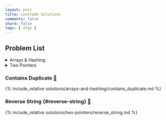 ```yaml
---
layout: post
title: LeetCode Solutions
comments: false
share: false
tags: [ algo ]
---
```


## Problem List

<details>
  <summary>Arrays & Hashing</summary>

  <table>
    <thead>
      <tr>
        <th>Star</th>
        <th>Problem</th>
        <th>Difficulty</th>
        <th>Solution</th>
      </tr>
    </thead>
    <tbody>
      <tr>
        <td>★</td>
        <td><a href="https://leetcode.com/problems/contains-duplicate/">217 - Contains Duplicate</a></td>
        <td>Easy</td>
        <td><a href="#contains-duplicate">🔗 Solution</a></td>
      </tr>
    </tbody>
  </table>

</details>
<details>
  <summary>Two Pointers</summary>

  <table>
    <thead>
      <tr>
        <th>Star</th>
        <th>Problem</th>
        <th>Difficulty</th>
        <th>Solution</th>
      </tr>
    </thead>
    <tbody>
      <tr>
        <td>⭐</td>
        <td><a href="https://leetcode.com/problems/reverse-string/">344 - Reverse String</a></td>
        <td>Easy</td>
        <td><a href="#reverse-string">🔗 Solution</a></td>
      </tr>
    </tbody>
  </table>

</details>


<h3 id="contains-duplicate">Contains Duplicate <a href='#problem-list'>🔼</a> </h3> 

{% include_relative solutions/arrays-and-hashing/contains_duplicate.md %}

### Reverse String {#reverse-string} [🔼](#problem-list)

{% include_relative solutions/two-pointers/reverse_string.md %}